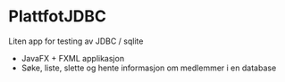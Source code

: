 # PlattfotJDBC
Liten app for testing av JDBC / sqlite


- JavaFX + FXML applikasjon
- Søke, liste, slette og hente informasjon om medlemmer i en database
